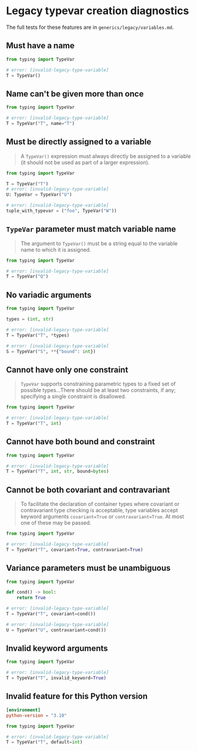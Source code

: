 # Legacy typevar creation diagnostics

The full tests for these features are in `generics/legacy/variables.md`.

<!-- snapshot-diagnostics -->

## Must have a name

```py
from typing import TypeVar

# error: [invalid-legacy-type-variable]
T = TypeVar()
```

## Name can't be given more than once

```py
from typing import TypeVar

# error: [invalid-legacy-type-variable]
T = TypeVar("T", name="T")
```

## Must be directly assigned to a variable

> A `TypeVar()` expression must always directly be assigned to a variable (it should not be used as
> part of a larger expression).

```py
from typing import TypeVar

T = TypeVar("T")
# error: [invalid-legacy-type-variable]
U: TypeVar = TypeVar("U")

# error: [invalid-legacy-type-variable]
tuple_with_typevar = ("foo", TypeVar("W"))
```

## `TypeVar` parameter must match variable name

> The argument to `TypeVar()` must be a string equal to the variable name to which it is assigned.

```py
from typing import TypeVar

# error: [invalid-legacy-type-variable]
T = TypeVar("Q")
```

## No variadic arguments

```py
from typing import TypeVar

types = (int, str)

# error: [invalid-legacy-type-variable]
T = TypeVar("T", *types)

# error: [invalid-legacy-type-variable]
S = TypeVar("S", **{"bound": int})
```

## Cannot have only one constraint

> `TypeVar` supports constraining parametric types to a fixed set of possible types...There should
> be at least two constraints, if any; specifying a single constraint is disallowed.

```py
from typing import TypeVar

# error: [invalid-legacy-type-variable]
T = TypeVar("T", int)
```

## Cannot have both bound and constraint

```py
from typing import TypeVar

# error: [invalid-legacy-type-variable]
T = TypeVar("T", int, str, bound=bytes)
```

## Cannot be both covariant and contravariant

> To facilitate the declaration of container types where covariant or contravariant type checking is
> acceptable, type variables accept keyword arguments `covariant=True` or `contravariant=True`. At
> most one of these may be passed.

```py
from typing import TypeVar

# error: [invalid-legacy-type-variable]
T = TypeVar("T", covariant=True, contravariant=True)
```

## Variance parameters must be unambiguous

```py
from typing import TypeVar

def cond() -> bool:
    return True

# error: [invalid-legacy-type-variable]
T = TypeVar("T", covariant=cond())

# error: [invalid-legacy-type-variable]
U = TypeVar("U", contravariant=cond())
```

## Invalid keyword arguments

```py
from typing import TypeVar

# error: [invalid-legacy-type-variable]
T = TypeVar("T", invalid_keyword=True)
```

## Invalid feature for this Python version

```toml
[environment]
python-version = "3.10"
```

```py
from typing import TypeVar

# error: [invalid-legacy-type-variable]
T = TypeVar("T", default=int)
```
